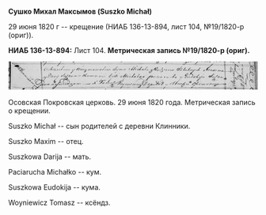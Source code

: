 **Сушко Михал Максымов (Suszko Michał)**

29 июня 1820 г -- крещение (НИАБ 136-13-894, лист 104, №19/1820-р
(ориг)).

**НИАБ 136-13-894:** Лист 104. **Метрическая запись №19/1820-р (ориг).**

![](./media/08076e5feb45f8d603e39c2c342f60d0c961c84e.png)

Осовская Покровская церковь. 29 июня 1820 года. Метрическая запись о
крещении.

Suszko Michał -- сын родителей с деревни Клинники.

Suszko Maxim -- отец.

Suszkowa Darija -- мать.

Paciarucha Michałko -- кум.

Suszkowa Eudokija -- кума.

Woyniewicz Tomasz -- ксёндз.
